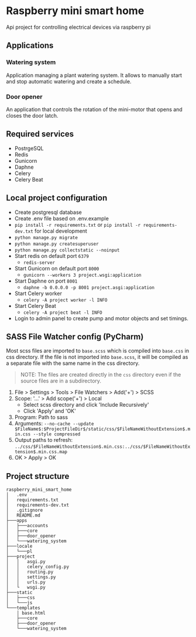 # Raspberry mini smart home
Api project for controlling electrical devices via raspberry pi


## Applications
### Watering system
Application managing a plant watering system. It allows to manually start and stop automatic watering and create a schedule.

### Door opener
An application that controls the rotation of the mini-motor that opens and closes the door latch.


## Required services
- PostrgeSQL
- Redis
- Gunicorn
- Daphne
- Celery
- Celery Beat


## Local project configuration
- Create postgresql database
- Create .env file based on .env.example
- `pip install -r requirements.txt` or `pip install -r requirements-dev.txt` for local development
- `python manage.py migrate`
- `python manage.py createsuperuser`
- `python manage.py collectstatic --noinput`
- Start redis on default port `6379`
  - `redis-server`
- Start Gunicorn on default port `8000`
  - `gunicorn --workers 3 project.wsgi:application`
- Start Daphne on port `8001`
  - `daphne -b 0.0.0.0 -p 8001 project.asgi:application`
- Start Celery worker
  - `celery -A project worker -l INFO`
- Start Celery Beat
  - `celery -A project beat -l INFO`
- Login to admin panel to create pump and motor objects and set timings.


## SASS File Watcher config (PyCharm)

Most scss files are imported to `base.scss` which is compiled into `base.css` in css directory.
If the file is not imported into `base.scss`, it will be compiled as a separate file with the same name in the css directory. 
> NOTE: The files are created directly in the `css` directory even if the source files are in a subdirectory.

1. File > Settings > Tools > File Watchers > Add('+') > SCSS
2. Scope: '...' > Add scope('+') > Local
   - Select scss directory and click 'Include Recursively'
   - Click 'Apply' and 'OK'
3. Program: Path to sass
4. Arguments: ```--no-cache --update $FileName$:$ProjectFileDir$/static/css/$FileNameWithoutExtension$.min.css --style compressed```
5. Output paths to refresh: ```../css/$FileNameWithoutExtension$.min.css:../css/$FileNameWithoutExtension$.min.css.map```
6. OK > Apply > OK


## Project structure

```
raspberry_mini_smart_home
│   .env
│   requirements.txt
│   requirements-dev.txt
│   .gitignore
│   README.md
├───apps
│   ├───accounts
│   ├───core
│   ├───door_opener
│   └───watering_system
├───locale
│   └───pl
├───project
│   │   asgi.py
│   │   celery_config.py
│   │   routing.py
│   │   settings.py
│   │   urls.py
│   └   wsgi.py
├───static
│   ├───css
│   └───js
└───templates
    │ base.html
    ├───core
    ├───door_opener
    └───watering_system
```
